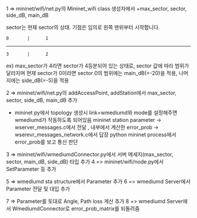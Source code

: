 1 => mininet/wifi/net.py의 Mininet_wifi class 생성자에서 +max_sector, sector, side_dB, main_dB 

sector는 현재 sector의 상태. 기점은 임의로 왼쪽 맨위부터 시작합니다.
            
    0       |      1
--------------------
    3       |      2     
            
ex) max_sector가 4라면 sector가 4등분되어 있는 상태로, sector 값에 따라 범위가 달라지며 
현재 sector가 0이라면 sector 0의 범위에는 main_dB(=-20)을 적용, 나머지에는 side_dB(=-5)을 적용 

2 => mininet/wifi/net.py의 addAccessPoint, addStation에서 max_sector, sector, side_dB, main_dB 추가


* mininet py에서 topology 생성시 link=wmediumd와 mode를 설정해주면 wmediumd가 작동하도록 되어있음
mininet station parameter -> wserver_messages.c에서 전달 , 내부에서 계산한 error_prob -> wserevr_messages_network.c에서 답장
python mininet process에서 error_prob를 보고 통신 판단

3 => mininet/wifi/wmediumdConnector.py에서 서버 메세지(max_sector, sector, main_dB, side_dB) 타입 추가
4 => mininet/wifi/node.py에서 SetParameter 등 추가

5 => wmediumd sta structure에서 Parameter 추가
6 => wmediumd Server에서 Parameter 전달 및 대입 추가

7 => Parameter를 토대로 Angle, Path loss 계산 추가
8 => wmediumd Server에서 WmediumdConnector로 error_prob_matrix를 되돌려줌
